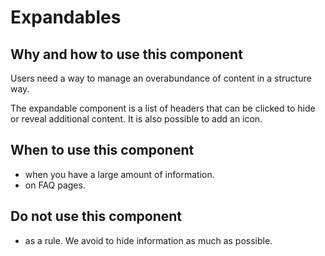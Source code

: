 # Expandables

## Why and how to use this component

Users need a way to manage an overabundance of content in a structure way.

The expandable component is a list of headers that can be clicked to hide or reveal additional content. It is also possible to add an icon.

## When to use this component

-   when you have a large amount of information.
-   on FAQ pages.

## Do not use this component

-   as a rule. We avoid to hide information as much as possible.
